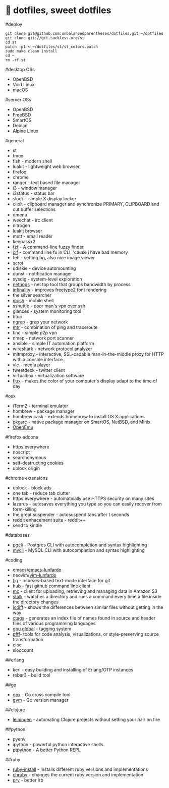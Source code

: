 :house_with_garden: dotfiles, sweet dotfiles
========

#deploy

```
git clone git@github.com:unbalancedparentheses/dotfiles.git ~/dotfiles
git clone git://git.suckless.org/st
cd st
patch -p1 < ~/dotfiles/st/st_colors.patch
sudo make clean install
cd ~
rm -rf st
```

#desktop OSs
- OpenBSD
- Void Linux
- macOS

#server OSs
- OpenBSD
- FreeBSD
- SmartOS
- Debian
- Alpine Linux

#general
- st
- tmux
- fish - modern shell
- luakit - lightweight web browser
- firefox
- chrome
- ranger - text based file manager
- i3 - window manager
- i3status - status bar
- slock - simple X display locker
- clipit - clipboard manager and synchronize PRIMARY, CLIPBOARD and cut buffer selections
- dmenu
- weechat - irc client
- nitrogen
- luakit browser
- mutt - email reader
- keepassx2
- [fzf](https://github.com/junegunn/fzf) -  A command-line fuzzy finder
- [clf](https://github.com/ncrocfer/clf) - command line fu in CLI, 'cause i have bad memory
- feh - setting bg, also nice image viewer
- scrot
- udiskie - device automounting
- dunst - notification manager
- sysdig - system-level exploration
- [nethogs](http://nethogs.sourceforge.net/) - net top tool that groups bandwidth by process
- [infinality](https://wiki.archlinux.org/index.php/Infinality) - improves freetype2 font rendering
- the silver searcher
- [mosh](https://mosh.mit.edu/) - mobile shell
- [sshuttle](https://github.com/apenwarr/sshuttle/) - poor man's vpn over ssh
- glances - system monitoring tool
- htop
- [ngrep](https://twitter.com/b0rk/status/759758932181147648) - grep your network
- [mtr](http://www.bitwizard.nl/mtr/) - combination of ping and traceroute
- tinc - simple p2p vpn
- nmap - network port scanner
- ansible - simple IT automation platform
- wireshark - network protocol analyzer
- mitmproxy - interactive, SSL-capable man-in-the-middle proxy for HTTP with a console interface.
- vlc - media player
- tweetdeck - twitter client
- virtualbox - virtualization software
- [flux](https://justgetflux.com/) - makes the color of your computer's display adapt to the time of day

#osx
- iTerm2 - terminal emulator
- hombrew - package manager
- hombrew cask - extends homebrew to install OS X applications
- [pkgsrc](https://pkgsrc.joyent.com/) - native package manager on SmartOS,
    NetBSD, and Minix
- [OpenEmu](http://openemu.org/)

#firefox addons
- https everywhere
- noscript
- searchonymous
- self-destructing cookies
- ublock origin

#chrome extensions
- ublock - block ads
- one tab - reduce tab clutter
- https everywhere - automatically use HTTPS security on many sites
- lazarus - autosaves everything you type so you can easily recover from form-killing
- the great suspender - autosuspend tabs after t seconds
- reddit enhacement suite - reddit++
- send to kindle

#databases
- [pgcli](https://github.com/dbcli/pgcli) - Postgres CLI with autocompletion and syntax highlighting
- [mycli](https://github.com/dbcli/mycli) - MySQL CLI with autocompletion and syntax highlighting

#coding
- emacs/[emacs-lunfardo](https://github.com/unbalancedparentheses/lunfardo)
- neovim/[vim-lunfardo](https://github.com/unbalancedparentheses/vim-lunfardo)
- [tig](http://jonas.nitro.dk/tig/) - ncurses-based text-mode interface for git
- [hub](https://github.com/github/hub) - fast github command line client
- [mc](https://github.com/minio/mc) - client for uploading, retrieving and managing data in Amazon S3
- [stalk](https://github.com/unbalancedparentheses/stalk) - watches a directory and runs a command every time a file inside the directory changes
- [icdiff](http://www.jefftk.com/icdiff) - shows the differences between similar files without getting in the way
- [ctags](http://ctags.sourceforge.net/) - generates an index file of names found in source and header files of various programming languages
- [gnu global](https://www.gnu.org/software/global/) - tagging system
- [pfff](https://github.com/facebook/pfff)- tools for code analysis, visualizations, or style-preserving source transformation
- cloc
- sloccount

##erlang
- kerl - easy building and installing of Erlang/OTP instances
- rebar3 - build tool

##go
- [gox](https://github.com/mitchellh/gox) - Go cross compile tool
- [gvm](https://github.com/moovweb/gvm) - Go version manager

##clojure
- [leiningen](http://leiningen.org/) - automating Clojure projects without setting
    your hair on fire

##python
- pyenv
- ipython - powerful python interactive shells
- [ptpython](https://github.com/jonathanslenders/ptpython) - A better Python REPL

##ruby
- [ruby-install](https://github.com/postmodern/ruby-install) - installs different ruby versions and implementations
- [chruby](https://github.com/postmodern/chruby) - changes the current ruby version and implementation
- [pry](http://pryrepl.org/) - better irb

